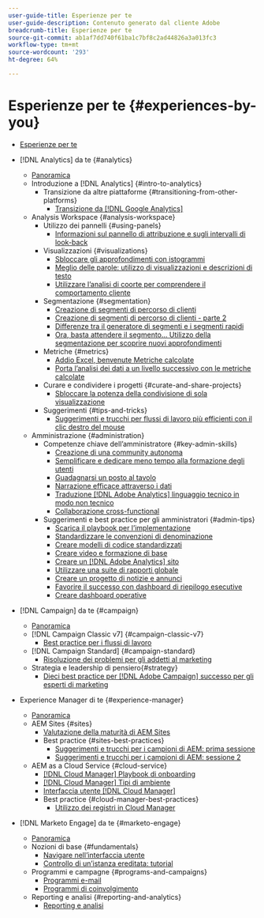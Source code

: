 ```yaml
---
user-guide-title: Esperienze per te
user-guide-description: Contenuto generato dal cliente Adobe
breadcrumb-title: Esperienze per te
source-git-commit: ab1af7dd740f61ba1c7bf8c2ad44826a3a013fc3
workflow-type: tm+mt
source-wordcount: '293'
ht-degree: 64%

---
```



# Esperienze per te {#experiences-by-you}

+ [Esperienze per te](/help/overview.md)

+ [!DNL Analytics] da te {#analytics}
   + [Panoramica](/help/analytics/overview.md)
   + Introduzione a [!DNL Analytics] {#intro-to-analytics}
      + Transizione da altre piattaforme {#transitioning-from-other-platforms}
         + [Transizione da [!DNL Google Analytics]](/help/analytics/intro-to-analytics/transitioning-from-other-platforms/transition-from-google-analytics.md)
   + Analysis Workspace {#analysis-workspace}
      + Utilizzo dei pannelli {#using-panels}
         + [Informazioni sul pannello di attribuzione e sugli intervalli di look-back](/help/analytics/analysis-workspace/using-panels/understanding-adobe-analytics-attribution-panel-and-lookback-windows.md)
      + Visualizzazioni {#visualizations}
         + [Sbloccare gli approfondimenti con istogrammi](/help/analytics/analysis-workspace/visualizations/unlocking-insights-with-histograms.md)
         + [Meglio delle parole: utilizzo di visualizzazioni e descrizioni di testo](/help/analytics/analysis-workspace/visualizations/more-than-words-using-text-visualizations-and-descriptions.md)
         + [Utilizzare l’analisi di coorte per comprendere il comportamento cliente](/help/analytics/analysis-workspace/visualizations/use-cohort-analysis-to-understand-customer-behavior.md)
      + Segmentazione {#segmentation}
         + [Creazione di segmenti di percorso di clienti](/help/analytics/analysis-workspace/segmentation/building-customer-journey-segments.md)
         + [Creazione di segmenti di percorso di clienti - parte 2](/help/analytics/analysis-workspace/segmentation/building-customer-journey-segments-part-two.md)
         + [Differenze tra il generatore di segmenti e i segmenti rapidi](/help/analytics/analysis-workspace/segmentation/differences-between-the-segment-builder-and-quick-segments.md)
         + [Ora, basta attendere il segmento... Utilizzo della segmentazione per scoprire nuovi approfondimenti](/help/analytics/analysis-workspace/segmentation/segmentation-to-discover-new-insights.md)
      + Metriche {#metrics}
         + [Addio Excel, benvenute Metriche calcolate](/help/analytics/analysis-workspace/metrics/goodbye-excel-hello-calculated-metrics.md)
         + [Porta l’analisi dei dati a un livello successivo con le metriche calcolate](../analytics/analysis-workspace/metrics/take-your-data-analysis-to-the-next-level-with-calculated-metrics.md)
      + Curare e condividere i progetti {#curate-and-share-projects}
         + [Sbloccare la potenza della condivisione di sola visualizzazione](/help/analytics/analysis-workspace/curate-and-share-projects/unlocking-the-power-of-view-only-sharing.md)
      + Suggerimenti {#tips-and-tricks}
         + [Suggerimenti e trucchi per flussi di lavoro più efficienti con il clic destro del mouse](/help/analytics/analysis-workspace/tips-and-tricks/right-click-tips-and-tricks-for-more-efficient-workflows.md)
   + Amministrazione {#administration}
      + Competenze chiave dell’amministratore {#key-admin-skills}
         + [Creazione di una community autonoma](/help/analytics/administration/key-admin-skills/empowered-community.md)
         + [Semplificare e dedicare meno tempo alla formazione degli utenti](/help/analytics/administration/key-admin-skills/simplify-training-users.md)
         + [Guadagnarsi un posto al tavolo](/help/analytics/administration/key-admin-skills/gaining-a-seat-at-the-table.md)
         + [Narrazione efficace attraverso i dati](/help/analytics/administration/key-admin-skills/telling-impactful-stories-with-data.md)
         + [Traduzione [!DNL Adobe Analytics] linguaggio tecnico in modo non tecnico](/help/analytics/administration/key-admin-skills/translating-adobe-analytics-technical-language.md)
         + [Collaborazione cross-functional](/help/analytics/administration/key-admin-skills/working-cross-functionally.md)
      + Suggerimenti e best practice per gli amministratori {#admin-tips}
         + [Scarica il playbook per l’implementazione](/help/analytics/administration/admin-tips/download-the-adobe-analytics-implementation-playbook.md)
         + [Standardizzare le convenzioni di denominazione](/help/analytics/administration/admin-tips/create-standardized-naming-conventions.md)
         + [Creare modelli di codice standardizzati](/help/analytics/administration/admin-tips/create-standardized-code-templates.md)
         + [Creare video e formazione di base](/help/analytics/administration/admin-tips/create-basic-videos-and-training.md)
         + [Creare un [!DNL Adobe Analytics] sito](/help/analytics/administration/admin-tips/create-an-internal-adobe-analytics-site.md)
         + [Utilizzare una suite di rapporti globale](/help/analytics/administration/admin-tips/use-a-global-report-suite.md)
         + [Creare un progetto di notizie e annunci](/help/analytics/administration/admin-tips/create-a-news-and-announcements-project.md)
         + [Favorire il successo con dashboard di riepilogo esecutive](/help/analytics/administration/admin-tips/driving-success-with-executive-summary-dashboards.md)
         + [Creare dashboard operative](/help/analytics/administration/admin-tips/create-operational-dashboards.md)
+ [!DNL Campaign] da te {#campaign}
   + [Panoramica](/help/campaign/overview.md)
   + [!DNL Campaign Classic v7] {#campaign-classic-v7}
      + [Best practice per i flussi di lavoro](/help/campaign/ac-v7/workflow-best-practices-for-marketers.md)
   + [!DNL Campaign Standard] {#campaign-standard}
      + [Risoluzione dei problemi per gli addetti al marketing](/help/campaign/acs/troubleshooting-for-marketers.md)
   + Strategia e leadership di pensiero{#strategy}
      + [Dieci best practice per [!DNL Adobe Campaign] successo per gli esperti di marketing](/help/campaign/10-best-practices-for-marketers.md)
+ Experience Manager di te {#experience-manager}
   + [Panoramica](/help/experience-manager/overview.md)
   + AEM Sites {#sites}
      + [Valutazione della maturità di AEM Sites](/help/experience-manager/sites/expert-resources/maturity-assessment.md)
      + Best practice {#sites-best-practices}
         + [Suggerimenti e trucchi per i campioni di AEM: prima sessione](/help/experience-manager/sites/expert-resources/champion-tips-1.md)
         + [Suggerimenti e trucchi per i campioni di AEM: sessione 2](/help/experience-manager/sites/expert-resources/champion-tips-2.md)
   + AEM as a Cloud Service {#cloud-service}
      + [[!DNL Cloud Manager] Playbook di onboarding](/help/experience-manager/cloud-service/expert-resources/aem-champions/onboarding-playbook.md)
      + [[!DNL Cloud Manager] Tipi di ambiente](/help/experience-manager/cloud-service/expert-resources/aem-champions/environment-types.md)
      + [Interfaccia utente [!DNL Cloud Manager]](/help/experience-manager/cloud-service/expert-resources/aem-champions/cloud-manager-ui.md)
      + Best practice {#cloud-manager-best-practices}
         + [Utilizzo dei registri in Cloud Manager](/help/experience-manager/cloud-service/expert-resources/aem-champions/cloud-manager-using-logs.md)
+ [!DNL Marketo Engage] da te {#marketo-engage}
   + [Panoramica](/help/marketo/overview.md)
   + Nozioni di base {#fundamentals}
      + [Navigare nell’interfaccia utente](/help/marketo/fundamentals/ui-navigation.md)
      + [Controllo di un’istanza ereditata: tutorial](https://experienceleague.adobe.com/docs/experiences-by-you/auditing-an-inherited-instance/overview.html)
   + Programmi e campagne {#programs-and-campaigns}
      + [Programmi e-mail](/help/marketo/programs/email-programs.md)
      + [Programmi di coinvolgimento](/help/marketo/programs/engagement-programs.md)
   + Reporting e analisi {#reporting-and-analytics}
      + [Reporting e analisi](/help/marketo/reporting/reporting-and-analytics.md)
